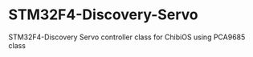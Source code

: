 STM32F4-Discovery-Servo
=======================

STM32F4-Discovery Servo controller class for ChibiOS using PCA9685 class